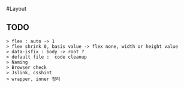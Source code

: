 #Layout

## TODO
	> flex : auto -> 1
	> flex shrink 0, basis value -> flex none, width or height value
	> data-isfix : body -> root ?
	> default file :  code cleanup
	> Naming
	> Browser check
	> Jslink, csshint
	> wrapper, inner 정리